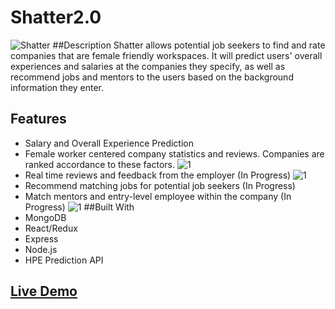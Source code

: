 # Shatter2.0
![Shatter](https://dl2.pushbulletusercontent.com/mnpt1VYCZSIb7S9LCWh9EJCeG6cR9cI5/unnamed.gif)
##Description
Shatter allows potential job seekers to find and rate companies that are female friendly workspaces. 
It will predict users' overall experiences and salaries at the companies they specify, as well as recommend jobs and mentors to the users based on the background information they enter.
## Features
* Salary and Overall Experience Prediction
* Female worker centered company statistics and reviews. Companies are ranked accordance to these factors. 
![1](https://dl2.pushbulletusercontent.com/zG2KxbN5ojNYcrM9PkoKSJ2LEF1fOZMr/Screen%20Shot%202017-02-21%20at%201.51.48%20AM.png)
* Real time reviews and feedback from the employer (In Progress)
![1](https://dl2.pushbulletusercontent.com/8Asveo6MEei2l5WxBQCxlue3eg6RU8JA/Screen%20Shot%202017-02-21%20at%201.53.00%20AM.png)
* Recommend matching jobs for potential job seekers (In Progress)
* Match mentors and entry-level employee within the company (In Progress)
![1](https://dl2.pushbulletusercontent.com/tvsAZf8ELxZWyajvuHieCPcmCazGA6X7/Screen%20Shot%202017-02-21%20at%201.52.06%20AM.png)
##Built With
* MongoDB
* React/Redux
* Express
* Node.js
* HPE Prediction API
## [Live Demo](https://floating-garden-88489.herokuapp.com/)

